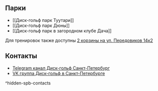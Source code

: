## Парки
- [[Диск-гольф парк Туутари]]
- [[Диск-гольф парк Дюны]]
- [[Диск-гольф парк в загородном клубе Дача]]

Для тренировок также доступны [2 корзины на ул. Передовиков 14к2](https://yandex.ru/maps/-/CCUKnAaTTD)

## Контакты
- [Telegram канал Диск-гольф Санкт-Петербург](https://t.me/discgolfspb)
- [VK группа Диск-гольф в Санкт-Петербурге](https://vk.com/discgolfspb)

^hidden-spb-contacts